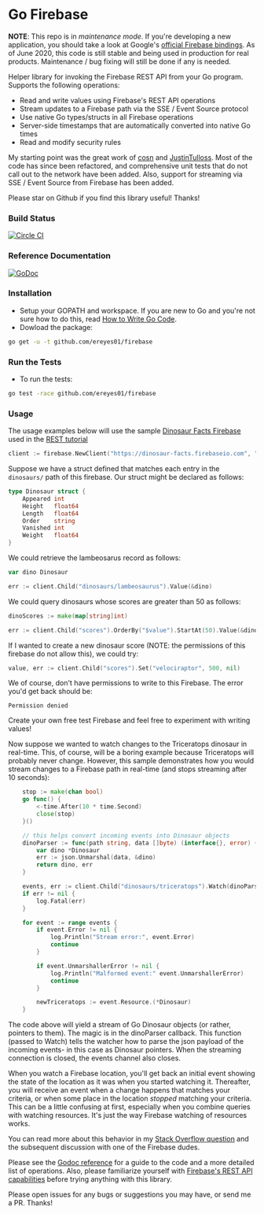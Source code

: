 Go Firebase
===========

**NOTE**: This repo is in *maintenance mode*. If you're developing a new application, you should take a look at Google's [official Firebase bindings](https://github.com/firebase/firebase-admin-go). As of June 2020, this code is still stable and being used in production for real products. Maintenance / bug fixing will still be done if any is needed.

Helper library for invoking the Firebase REST API from your Go program. Supports the
following operations:
- Read and write values using Firebase's REST API operations
- Stream updates to a Firebase path via the SSE / Event Source protocol
- Use native Go types/structs in all Firebase operations
- Server-side timestamps that are automatically converted into native Go times
- Read and modify security rules

My starting point was the great work of [cosn](https://github.com/cosn/firebase) and 
[JustinTulloss](https://github.com/JustinTulloss/firebase). Most of the code has since
been refactored, and comprehensive unit tests that do not call out to the network have
been added. Also, support for streaming via SSE / Event Source from Firebase has been
added.

Please star on Github if you find this library useful! Thanks!

### Build Status

[![Circle CI](https://circleci.com/gh/ereyes01/firebase.svg?style=svg)](https://circleci.com/gh/ereyes01/firebase)

### Reference Documentation

[![GoDoc](http://img.shields.io/badge/godoc-reference-blue.svg?style=flat)](https://godoc.org/github.com/ereyes01/firebase)

### Installation

- Setup your GOPATH and workspace. If you are new to Go and you're not sure how
to do this, read [How to Write Go Code](https://golang.org/doc/code.html).
- Dowload the package:
```sh
go get -u -t github.com/ereyes01/firebase
```

### Run the Tests

- To run the tests:
```sh
go test -race github.com/ereyes01/firebase
```

### Usage

The usage examples below will use the sample 
[Dinosaur Facts Firebase](https://dinosaur-facts.firebaseio.com/) used in the
[REST tutorial](https://www.firebase.com/docs/rest/guide/retrieving-data.html#section-rest-filtering)

```go
client := firebase.NewClient("https://dinosaur-facts.firebaseio.com", "", nil)
```

Suppose we have a struct defined that matches each entry in the `dinosaurs/` path of
this firebase. Our struct might be declared as follows:

```go
type Dinosaur struct {
	Appeared int
	Height   float64
	Length   float64
	Order    string
	Vanished int
	Weight   float64
}
```

We could retrieve the lambeosarus record as follows:

```go
var dino Dinosaur

err := client.Child("dinosaurs/lambeosaurus").Value(&dino)
```

We could query dinosaurs whose scores are greater than 50 as follows:

```go
dinoScores := make(map[string]int)

err := client.Child("scores").OrderBy("$value").StartAt(50).Value(&dinoScores)
```

If I wanted to create a new dinosaur score (NOTE: the permissions of this firebase do
not allow this), we could try:

```go
value, err := client.Child("scores").Set("velociraptor", 500, nil)
```

We of course, don't have permissions to write to this Firebase. The error you'd get back
should be:

```
Permission denied
```

Create your own free test Firebase and feel free to experiment with writing values!

Now suppose we wanted to watch changes to the Triceratops dinosaur in real-time. This,
of course, will be a boring example because Triceratops will probably never change.
However, this sample demonstrates how you would stream changes to a Firebase path in 
real-time (and stops streaming after 10 seconds):

```go
    stop := make(chan bool)
	go func() {
		<-time.After(10 * time.Second)
		close(stop)
	}()

    // this helps convert incoming events into Dinosaur objects
    dinoParser := func(path string, data []byte) (interface{}, error) {
		var dino *Dinosaur
		err := json.Unmarshal(data, &dino)
		return dino, err
	}

	events, err := client.Child("dinosaurs/triceratops").Watch(dinoParser, stop)
	if err != nil {
		log.Fatal(err)
	}

	for event := range events {
		if event.Error != nil {
			log.Println("Stream error:", event.Error)
            continue
		}

		if event.UnmarshallerError != nil {
			log.Println("Malformed event:" event.UnmarshallerError)
            continue
		}

		newTriceratops := event.Resource.(*Dinosaur)
	}
```

The code above will yield a stream of Go Dinosaur objects (or rather, pointers to them).
The magic is in the dinoParser callback. This function (passed to Watch) tells the watcher
how to parse the json payload of the incoming events- in this case as Dinosaur pointers.
When the streaming connection is closed, the events channel also closes.

When you watch a Firebase location, you'll get back an initial event showing the state of
the location as it was when you started watching it. Thereafter, you will receive an
event when a change happens that matches your criteria, or when some place in the
location _stopped_ matching your criteria. This can be a little confusing at first,
especially when you combine queries with watching resources. It's just the way Firebase
watching of resources works.

You can read more about this behavior in my [Stack Overflow question](http://stackoverflow.com/questions/29265457/does-firebase-rest-streaming-support-ordering-and-filtering-child-nodes) and the subsequent discussion with one of the Firebase dudes.

Please see the [Godoc reference](https://godoc.org/github.com/ereyes01/firebase) for a
guide to the code and a more detailed list of operations. Also, please familiarize
yourself with [Firebase's REST API capabilities](https://www.firebase.com/docs/rest/api/)
before trying anything with this library.

Please open issues for any bugs or suggestions you may have, or send me a PR. Thanks!
